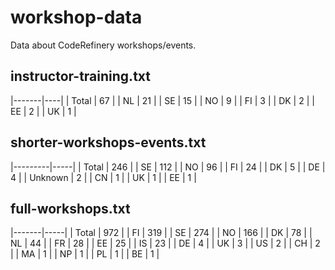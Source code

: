 # workshop-data

Data about CodeRefinery workshops/events.


## instructor-training.txt

|-------|----|
| Total | 67 |
| NL    | 21 |
| SE    | 15 |
| NO    |  9 |
| FI    |  3 |
| DK    |  2 |
| EE    |  2 |
| UK    |  1 |


## shorter-workshops-events.txt

|---------|-----|
| Total   | 246 |
| SE      | 112 |
| NO      |  96 |
| FI      |  24 |
| DK      |   5 |
| DE      |   4 |
| Unknown |   2 |
| CN      |   1 |
| UK      |   1 |
| EE      |   1 |


## full-workshops.txt

|-------|-----|
| Total | 972 |
| FI    | 319 |
| SE    | 274 |
| NO    | 166 |
| DK    |  78 |
| NL    |  44 |
| FR    |  28 |
| EE    |  25 |
| IS    |  23 |
| DE    |   4 |
| UK    |   3 |
| US    |   2 |
| CH    |   2 |
| MA    |   1 |
| NP    |   1 |
| PL    |   1 |
| BE    |   1 |
